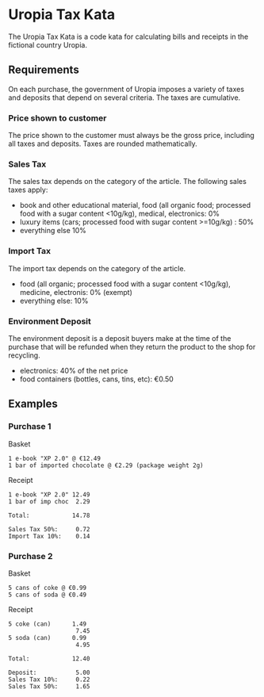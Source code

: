# Uropia Tax Kata

The Uropia Tax Kata is a code kata for calculating bills and receipts in the fictional country Uropia.

## Requirements
On each purchase, the government of Uropia imposes a variety of taxes and deposits that depend on several criteria.
The taxes are cumulative.

### Price shown to customer
The price shown to the customer must always be the gross price, including all taxes and deposits.
Taxes are rounded mathematically.

### Sales Tax
The sales tax depends on the category of the article.
The following sales taxes apply:
* book and other educational material, food (all organic food; processed food with a sugar content <10g/kg), medical, electronics: 0%
* luxury items (cars; processed food with sugar content >=10g/kg) : 50%
* everything else 10%

### Import Tax
The import tax depends on the category of the article.
* food (all organic; processed food with a sugar content <10g/kg), medicine, electronis: 0% (exempt)
* everything else: 10%

### Environment Deposit
The environment deposit is a deposit buyers make at the time of the purchase that will be refunded when they return the product to the shop for recycling.
* electronics: 40% of the net price
* food containers (bottles, cans, tins, etc): €0.50

## Examples

### Purchase 1
Basket
```
1 e-book "XP 2.0" @ €12.49
1 bar of imported chocolate @ €2.29 (package weight 2g)
```

Receipt
```
1 e-book "XP 2.0" 12.49
1 bar of imp choc  2.29

Total:            14.78

Sales Tax 50%:     0.72
Import Tax 10%:    0.14
```

### Purchase 2
Basket
```
5 cans of coke @ €0.99
5 cans of soda @ €0.49
```

Receipt
```
5 coke (can)      1.49
                   7.45
5 soda (can)      0.99
                   4.95

Total:            12.40

Deposit:           5.00
Sales Tax 10%:     0.22
Sales Tax 50%:     1.65
```
